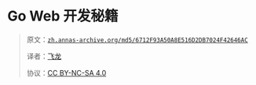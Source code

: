 # Go Web 开发秘籍

> 原文：[`zh.annas-archive.org/md5/6712F93A50A8E516D2DB7024F42646AC`](https://zh.annas-archive.org/md5/6712F93A50A8E516D2DB7024F42646AC)
> 
> 译者：[飞龙](https://github.com/wizardforcel)
> 
> 协议：[CC BY-NC-SA 4.0](http://creativecommons.org/licenses/by-nc-sa/4.0/)
